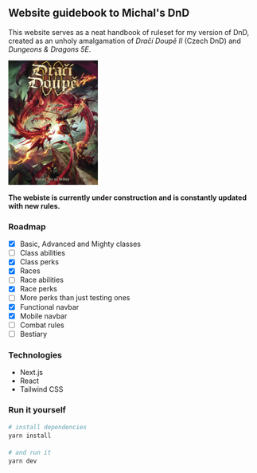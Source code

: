 ## Website guidebook to Michal's DnD
This website serves as a neat handbook of ruleset for my version of DnD, created as an unholy amalgamation of *Dračí Doupě II* (Czech DnD) and *Dungeons & Dragons 5E*.

<img src="/public/img/drd2.jpg" width="180" height="250">

**The webiste is currently under construction and is constantly updated with new rules.**

### Roadmap
- [x] Basic, Advanced and Mighty classes
- [ ] Class abilities
- [X] Class perks
- [X] Races
- [ ] Race abilities
- [X] Race perks
- [ ] More perks than just testing ones
- [X] Functional navbar
- [X] Mobile navbar
- [ ] Combat rules
- [ ] Bestiary

### Technologies
- Next.js
- React
- Tailwind CSS

### Run it yourself
```bash
# install dependencies
yarn install

# and run it
yarn dev
```
